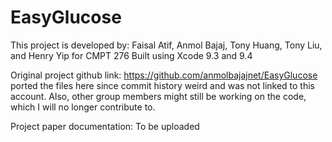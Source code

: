 # EasyGlucose

This project is developed by: Faisal Atif, Anmol Bajaj, Tony Huang, Tony Liu, and Henry Yip for CMPT 276
Built using Xcode 9.3 and 9.4

Original project github link: https://github.com/anmolbajajnet/EasyGlucose
ported the files here since commit history weird and was not linked to this account.
Also, other group members might still be working on the code, which I will no longer contribute to.

Project paper documentation: To be uploaded
